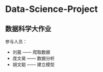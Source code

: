 # Data-Science-Project
## 数据科学大作业

参与人员：

* 刘晨      ——    爬取数据
* 庞文昊  ——    数据分析
* 胡文聪  ——    建立模型



